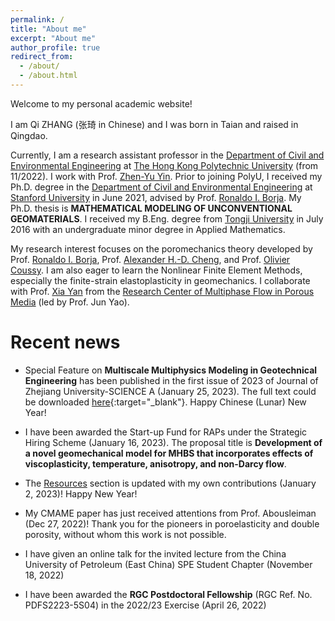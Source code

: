 ```yaml
---
permalink: /
title: "About me"
excerpt: "About me"
author_profile: true
redirect_from: 
  - /about/
  - /about.html
---
```


Welcome to my personal academic website!

I am Qi ZHANG (张琦 in Chinese) and I was born in Taian and raised in Qingdao.

Currently, I am a research assistant professor in the [Department of Civil and Environmental Engineering](https://www.polyu.edu.hk/cee/) at [The Hong Kong Polytechnic University](https://www.polyu.edu.hk/en/) (from 11/2022). I work with Prof. [Zhen-Yu Yin](https://www.polyu.edu.hk/cee/people/academic-staff/dr-zhen-yu-yin/). Prior to joining PolyU, I received my Ph.D. degree in the [Department of Civil and Environmental Engineering](https://cee.stanford.edu/) at [Stanford University](https://www.stanford.edu/) in June 2021, advised by Prof. [Ronaldo I. Borja](https://web.stanford.edu/~borja/). My Ph.D. thesis is **MATHEMATICAL MODELING OF UNCONVENTIONAL GEOMATERIALS**. I received my B.Eng. degree from [Tongji University](https://www.tongji.edu.cn/) in July 2016 with an undergraduate minor degree in Applied Mathematics.


My research interest focuses on the poromechanics theory developed by Prof. [Ronaldo I. Borja](https://web.stanford.edu/~borja/), Prof. [Alexander H.-D. Cheng](http://home.olemiss.edu/~acheng/), and Prof. [Olivier Coussy](https://doi.org/10.1002/nag.911). I am also eager to learn the Nonlinear Finite Element Methods, especially the finite-strain elastoplasticity in geomechanics. I collaborate with Prof. [Xia Yan](http://pe.upc.edu.cn/2019/1107/c14043a224742/page.htm) from the [Research Center of Multiphase Flow in Porous Media](http://oilcenter.pe.upc.edu.cn/main.htm) (led by Prof. Jun Yao).

Recent news
======

<!---

FA = First Author; CA = Corresponding Author

- (FA) Paper on anisotropic double porosity media and stabilized node-based smoothed finite element method (SNS-FEM) has been accepted for publication in *Computer Methods in Applied Mechanics and Engineering*. (September 18, 2022)

- (CA) Paper on roof water inrush study (wing crack initiation analytical solution and similar laboratory experiment) has been accepted for publication in *Engineering Failure Analysis*. (August 28, 2022)

- (FA) Paper on multiple porosity deformable media and multiphase flow has been accepted for publication in *Computers and Geotechnics*. (March 14, 2022)

--->

- Special Feature on **Multiscale Multiphysics Modeling in Geotechnical Engineering** has been published in the first issue of 2023 of Journal of Zhejiang University-SCIENCE A (January 25, 2023). The full text could be downloaded [here](../files/jzus.A22MMMiG.pdf){:target="_blank"}. Happy Chinese (Lunar) New Year!

- I have been awarded the Start-up Fund for RAPs under the Strategic Hiring Scheme (January 16, 2023). The proposal title is **Development of a novel geomechanical model for MHBS that incorporates effects of viscoplasticity, temperature, anisotropy, and non-Darcy flow**.

- The [Resources](https://qizhang94.github.io/resources/) section is updated with my own contributions (January 2, 2023)! Happy New Year!

- My CMAME paper has just received attentions from Prof. Abousleiman (Dec 27, 2022)! Thank you for the pioneers in poroelasticity and double porosity, without whom this work is not possible.

- I have given an online talk for the invited lecture from the China University of Petroleum (East China) SPE Student Chapter (November 18, 2022)

- I have been awarded the **RGC Postdoctoral Fellowship** (RGC Ref. No. PDFS2223-5S04) in the 2022/23 Exercise (April 26, 2022)

<!---
<img src="../images/MMMiG.png" width="350"/> <img src="../images/Energies_SI.jpg" width="350"/>


![This is an image](../images/ICCES2023.png)

--->

<script type='text/javascript' id='clustrmaps' src='//cdn.clustrmaps.com/map_v2.js?cl=160c98&w=400&t=tt&d=Dpxdrc4AFLYPcA-vwWuwzCFnPW278vQEnjX3wtFIibY&co=ffffff&ct=000000&cmo=3acc3a&cmn=ff5353'></script>